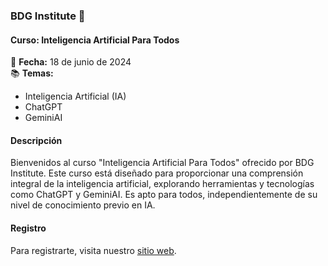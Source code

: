 ### BDG Institute 💛

#### Curso: Inteligencia Artificial Para Todos

📅 **Fecha:** 18 de junio de 2024  
📚 **Temas:**
- Inteligencia Artificial (IA)
- ChatGPT
- GeminiAI

#### Descripción

Bienvenidos al curso "Inteligencia Artificial Para Todos" ofrecido por BDG Institute. Este curso está diseñado para proporcionar una comprensión integral de la inteligencia artificial, explorando herramientas y tecnologías como ChatGPT y GeminiAI. Es apto para todos, independientemente de su nivel de conocimiento previo en IA.


#### Registro

Para registrarte, visita nuestro [sitio web](https://bdginstitute.edu.co/).
